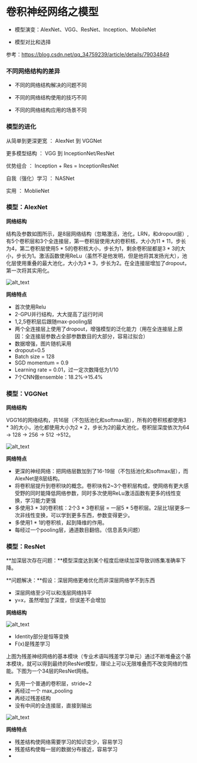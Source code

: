 # 卷积神经网络之模型

+ 模型演变：AlexNet、VGG、ResNet、Inception、MobileNet

+ 模型对比和选择

参考：https://blog.csdn.net/qq_34759239/article/details/79034849

### 不同网络结构的差异

+ 不同的网络结构解决的问题不同

+ 不同的网络结构使用的技巧不同 

+ 不同的网络结构应用的场景不同

### 模型的进化

从简单到更深更宽 ： AlexNet 到 VGGNet 

更多模型结构 ： VGG 到 InceptionNet/ResNet

优势组合 ： Inception + Res = InceptionResNet

自我（强化）学习 ： NASNet 

实用 ： MoblieNet

### 模型：AlexNet

**网络结构**

结构及参数如图所示，是8层网络结构（忽略激活，池化，LRN，和dropout层）,有5个卷积层和3个全连接层，第一卷积层使用大的卷积核，大小为11 * 11，步长为4，第二卷积层使用5 * 5的卷积核大小，步长为1，剩余卷积层都是3 * 3的大小，步长为1。激活函数使用ReLu（虽然不是他发明，但是他将其发扬光大），池化层使用重叠的最大池化，大小为3 * 3，步长为2。在全连接层增加了dropout，第一次将其实用化。

![alt_text](./img/alexnet.png)

**网络特点**

+ 首次使用Relu
+ 2-GPU并行结构，大大提高了运行时间
+ 1,2,5卷积层后跟随max-pooling层
+ 两个全连接层上使用了dropout，增强模型的泛化能力（用在全连接层上原因：全连接层参数占全部参数数目的大部分，容易过拟合）
+ 数据增强，图片随机采用
+ dropout=0.5
+ Batch size = 128
+ SGD momentum = 0.9
+ Learning rate = 0.01，过一定次数降低为1/10
+ 7个CNN做ensemble：18.2%->15.4%
    
### 模型：VGGNet

**网络结构**

VGG16的网络结构，共16层（不包括池化和softmax层），所有的卷积核都使用3 * 3的大小，池化都使用大小为2 * 2，步长为2的最大池化，卷积层深度依次为64 -> 128 -> 256 -> 512 ->512。

![alt_text](./img/VGGNet.png)

**网络特点**
+ 更深的神经网络：把网络层数加到了16-19层（不包括池化和softmax层），而AlexNet是8层结构。
+ 将卷积层提升到卷积块的概念。卷积块有2~3个卷积层构成，使网络有更大感受野的同时能降低网络参数，同时多次使用ReLu激活函数有更多的线性变换，学习能力更强
+ 多使用3 * 3的卷积核：2个3 * 3卷积层 = 一层5 * 5卷积层。2层比1层更多一次非线性变换，可以学到更多东西，参数变得更少。
+ 多使用1 * 1的卷积核，起到降维的作用。
+ 每经过一个pooling层，通道数目翻倍。（信息丢失问题）

### 模型：ResNet

**加深层次存在问题：**模型深度达到某个程度后继续加深导致训练集准确率下降。

**问题解决：**假设：深层网络更难优化而非深层网络学不到东西
+ 深层网络至少可以和浅层网络持平
+ y=x，虽然增加了深度，但误差不会增加 

**网络结构**

![alt_text](./img/ResNet1.png)

+ Identity部分是恒等变换
+ F(x)是残差学习

上图为残差神经网络的基本模块（专业术语叫残差学习单元）通过不断堆叠这个基本模块，就可以得到最终的ResNet模型，理论上可以无限堆叠而不改变网络的性能。下图为一个34层的ResNet网络。
+ 先用一个普通的卷积层，stride=2
+ 再经过一个 max_pooling
+ 再经过残差结构
+ 没有中间的全连接层，直接到输出

![alt_text](./img/ResNet.png)

**网络特点**
+ 残差结构使网络需要学习的知识变少，容易学习
+ 残差结构使每一层的数据分布接近，容易学习
+ 








```{.python .input}

```
